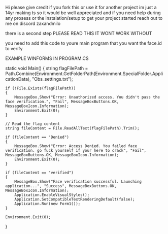 Hi please give credit if you fork this or use it for another project im just a 14yr making ts so it would be well appreciated 
and if you need help during any prosess or the instalation/setup to get your project started reach out to me on discord zaxandmilo 


there is a second step
PLEASE READ THIS IT WONT WORK WITHOUT 

you need to add this code to youre main program that you want the face.id to verify 

EXAMPLE WINFORMS
IN PROGRAM.CS

static void Main()
{
    string flagFilePath = Path.Combine(Environment.GetFolderPath(Environment.SpecialFolder.ApplicationData), "Obs_settings.txt");

    if (!File.Exists(flagFilePath))
    {
        MessageBox.Show("Error: Unauthorized access. You didn't pass the face verification.", "Fail", MessageBoxButtons.OK, MessageBoxIcon.Information);
        Environment.Exit(0);
    }

    // Read the flag content
    string fileContent = File.ReadAllText(flagFilePath).Trim();

    if (fileContent == "Denied")
    {
        MessageBox.Show("Error: Access Denied. You failed face verification. go fuck yourself if your here to crack", "Fail", MessageBoxButtons.OK, MessageBoxIcon.Information);
        Environment.Exit(0);
    }

    if (fileContent == "verified")
    {
        MessageBox.Show("Face verification successful. Launching application...", "Success", MessageBoxButtons.OK, MessageBoxIcon.Information);
        Application.EnableVisualStyles();
        Application.SetCompatibleTextRenderingDefault(false);
        Application.Run(new Form1());
    }

    Environment.Exit(0);
}

